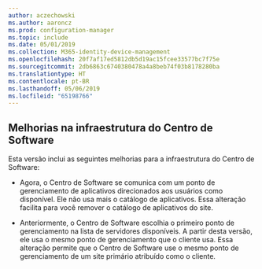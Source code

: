 ```yaml
---
author: aczechowski
ms.author: aaroncz
ms.prod: configuration-manager
ms.topic: include
ms.date: 05/01/2019
ms.collection: M365-identity-device-management
ms.openlocfilehash: 20f7af17ed5812db5d19ac15fcee33577bc7f75e
ms.sourcegitcommit: 2db6863c6740380478a4a8beb74f03b8178280ba
ms.translationtype: HT
ms.contentlocale: pt-BR
ms.lasthandoff: 05/06/2019
ms.locfileid: "65198766"
---
```

## <a name="bkmk_swctr"></a> Melhorias na infraestrutura do Centro de Software

<!--3555950-->

Esta versão inclui as seguintes melhorias para a infraestrutura do Centro de Software:

- Agora, o Centro de Software se comunica com um ponto de gerenciamento de aplicativos direcionados aos usuários como disponível. Ele não usa mais o catálogo de aplicativos. Essa alteração facilita para você remover o catálogo de aplicativos do site.

- Anteriormente, o Centro de Software escolhia o primeiro ponto de gerenciamento na lista de servidores disponíveis. A partir desta versão, ele usa o mesmo ponto de gerenciamento que o cliente usa. Essa alteração permite que o Centro de Software use o mesmo ponto de gerenciamento de um site primário atribuído como o cliente.
